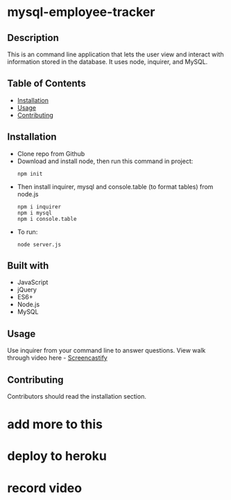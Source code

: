 # mysql-employee-tracker

## Description

This is an command line application that lets the user view and interact with information stored in the database. It uses node, inquirer, and MySQL.

## Table of Contents
* [Installation](#installation)
* [Usage](#usage)
* [Contributing](#contributing)

## Installation 
- Clone repo from Github
- Download and install node, then run this command in project:
    ```
    npm init
    ```
- Then install inquirer, mysql and console.table (to format tables) from node.js
    ```
    npm i inquirer
    npm i mysql
    npm i console.table
    ```
- To run:
    ```
    node server.js
    ```

## Built with
* JavaScript
* jQuery
* ES6+
* Node.js
* MySQL

## Usage 
Use inquirer from your command line to answer questions.
View walk through video here - [Screencastify](https://drive.google.com/file/d/1kXqO2RwofW_8QawyAVUVZgY8uDXfVxX9/view)

## Contributing 
Contributors should read the installation section.




# add more to this
# deploy to heroku
# record video